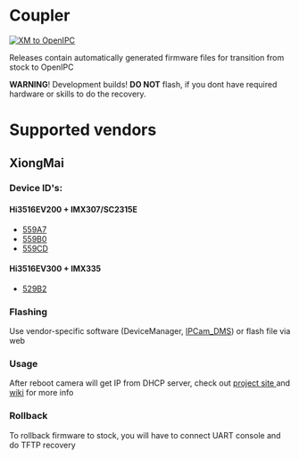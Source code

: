 # Coupler
[![XM to OpenIPC](https://github.com/OpenIPC/coupler/actions/workflows/xm.yml/badge.svg)](https://github.com/OpenIPC/coupler/releases)

Releases contain automatically generated firmware files for transition from stock to OpenIPC

**WARNING**! Development builds! **DO NOT** flash, if you dont have required hardware or skills to do the recovery.

# Supported vendors
## XiongMai
### Device ID's:
#### Hi3516EV200 + IMX307/SC2315E
* [559A7](https://github.com/OpenIPC/coupler/releases/download/latest/000559A7_OpenIPC_HI3516EV200_50H20AI_S38_2021-06-20.bin)
* [559B0](https://github.com/OpenIPC/coupler/releases/download/latest/000559B0_OpenIPC_HI3516EV200_85H30AI_S38_2021-06-20.bin)
* [559CD](https://github.com/OpenIPC/coupler/releases/download/latest/000559CD_OpenIPC_HI3516EV200_85HF30T_S38_2021-06-20.bin)
#### Hi3516EV300 + IMX335
* [529B2](https://github.com/OpenIPC/coupler/releases/download/latest/000529B2_OpenIPC_HI3516EV300_85H50AI_2021-06-20.bin)
### Flashing
Use vendor-specific software (DeviceManager, [IPCam_DMS](https://team.openipc.org/ipcam_dms/)) or flash file via web
### Usage
After reboot camera will get IP from DHCP server, check out [project site ](https://openipc.org/firmware/) and [wiki](https://github.com/OpenIPC/openipc-2.1/wiki) for more info
### Rollback
To rollback firmware to stock, you will have to connect UART console and do TFTP recovery
